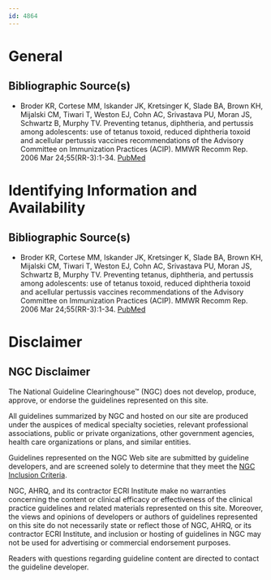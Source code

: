 ```yaml
---
id: 4864
---
```


# General

## Bibliographic Source(s)

- Broder KR, Cortese MM, Iskander JK, Kretsinger K, Slade BA, Brown KH, Mijalski CM, Tiwari T, Weston EJ, Cohn AC, Srivastava PU, Moran JS, Schwartz B, Murphy TV. Preventing tetanus, diphtheria, and pertussis among adolescents: use of tetanus toxoid, reduced diphtheria toxoid and acellular pertussis vaccines recommendations of the Advisory Committee on Immunization Practices (ACIP). MMWR Recomm Rep. 2006 Mar 24;55(RR-3):1-34. [ PubMed ](http://www.ncbi.nlm.nih.gov/entrez/query.fcgi?cmd=Retrieve&db=pubmed&dopt=Abstract&list_uids=16557217)

# Identifying Information and Availability

## Bibliographic Source(s)

- Broder KR, Cortese MM, Iskander JK, Kretsinger K, Slade BA, Brown KH, Mijalski CM, Tiwari T, Weston EJ, Cohn AC, Srivastava PU, Moran JS, Schwartz B, Murphy TV. Preventing tetanus, diphtheria, and pertussis among adolescents: use of tetanus toxoid, reduced diphtheria toxoid and acellular pertussis vaccines recommendations of the Advisory Committee on Immunization Practices (ACIP). MMWR Recomm Rep. 2006 Mar 24;55(RR-3):1-34. [ PubMed ](http://www.ncbi.nlm.nih.gov/entrez/query.fcgi?cmd=Retrieve&db=pubmed&dopt=Abstract&list_uids=16557217)

# Disclaimer

## NGC Disclaimer

The National Guideline Clearinghouse™ (NGC) does not develop, produce, approve, or endorse the guidelines represented on this site.

All guidelines summarized by NGC and hosted on our site are produced under the auspices of medical specialty societies, relevant professional associations, public or private organizations, other government agencies, health care organizations or plans, and similar entities.

Guidelines represented on the NGC Web site are submitted by guideline developers, and are screened solely to determine that they meet the [NGC Inclusion Criteria](/help-and-about/summaries/inclusion-criteria).

NGC, AHRQ, and its contractor ECRI Institute make no warranties concerning the content or clinical efficacy or effectiveness of the clinical practice guidelines and related materials represented on this site. Moreover, the views and opinions of developers or authors of guidelines represented on this site do not necessarily state or reflect those of NGC, AHRQ, or its contractor ECRI Institute, and inclusion or hosting of guidelines in NGC may not be used for advertising or commercial endorsement purposes.

Readers with questions regarding guideline content are directed to contact the guideline developer.

